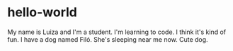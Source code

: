 # hello-world
My name is Luiza and I'm a student. I'm learning to code. I think it's kind of fun. I have a dog named Filó. She's sleeping near me now. Cute dog.

